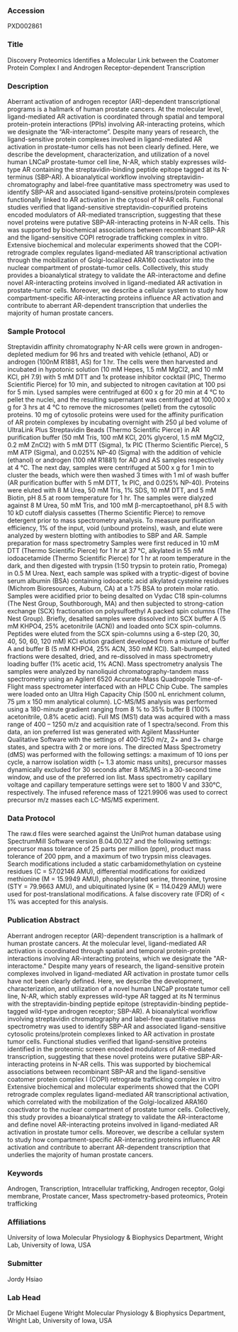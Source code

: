 ### Accession
PXD002861

### Title
Discovery Proteomics Identifies a Molecular Link between the Coatomer Protein Complex I and Androgen Receptor-dependent Transcription

### Description
Aberrant activation of androgen receptor (AR)-dependent transcriptional programs is a hallmark of human prostate cancers. At the molecular level, ligand-mediated AR activation is coordinated through spatial and temporal protein-protein interactions (PPIs) involving AR-interacting proteins, which we designate the “AR-interactome”. Despite many years of research, the ligand-sensitive protein complexes involved in ligand-mediated AR activation in prostate-tumor cells has not been clearly defined. Here, we describe the development, characterization, and utilization of a novel human LNCaP prostate-tumor cell line, N-AR, which stably expresses wild-type AR containing the streptavidin-binding peptide epitope tagged at its N-terminus (SBP-AR). A bioanalytical workflow involving streptavidin-chromatography and label-free quantitative mass spectrometry was used to identify SBP-AR and associated ligand-sensitive proteins/protein complexes functionally linked to AR activation in the cytosol of N-AR cells. Functional studies verified that ligand-sensitive streptavidin-copurified proteins encoded modulators of AR-mediated transcription, suggesting that these novel proteins were putative SBP-AR-interacting proteins in N-AR cells. This was supported by biochemical associations between recombinant SBP-AR and the ligand-sensitive COPI retrograde trafficking complex in vitro. Extensive biochemical and molecular experiments showed that the COPI-retrograde complex regulates ligand-mediated AR transcriptional activation through the mobilization of Golgi-localized ARA160 coactivator into the nuclear compartment of prostate-tumor cells. Collectively, this study provides a bioanalytical strategy to validate the AR-interactome and define novel AR-interacting proteins involved in ligand-mediated AR activation in prostate-tumor cells. Moreover, we describe a cellular system to study how compartment-specific AR-interacting proteins influence AR activation and contribute to aberrant AR-dependent transcription that underlies the majority of human prostate cancers.

### Sample Protocol
Streptavidin affinity chromatography N-AR cells were grown in androgen-depleted medium for 96 hrs and treated with vehicle (ethanol, AD) or androgen (100nM R1881, AS) for 1 hr. The cells were then harvested and incubated in hypotonic solution (10 mM Hepes, 1.5 mM MgCl2, and 10 mM KCl, pH 7.9) with 5 mM DTT and 1x protease inhibitor cocktail (PIC, Thermo Scientific Pierce) for 10 min, and subjected to nitrogen cavitation at 100 psi for 5 min. Lysed samples were centrifuged at 600 x g for 20 min at 4 °C to pellet the nuclei, and the resulting supernatant was centrifuged at 100,000 x g for 3 hrs at 4 °C to remove the microsomes (pellet) from the cytosolic proteins. 10 mg of cytosolic proteins were used for the affinity purification of AR protein complexes by incubating overnight with 250 μl bed volume of UltraLink Plus Streptavidin Beads (Thermo Scientific Pierce) in AR purification buffer (50 mM Tris, 100 mM KCl, 20% glycerol, 1.5 mM MgCl2, 0.2 mM ZnCl2) with 5 mM DTT (Sigma), 1x PIC (Thermo Scientific Pierce), 5 mM ATP (Sigma), and 0.025% NP-40 (Sigma) with the addition of vehicle (ethanol) or androgen (100 nM R1881) for AD and AS samples respectively  at 4 °C. The next day, samples were centrifuged at 500 x g for 1 min to cluster the beads, which were then washed 3 times with 1 ml of wash buffer (AR purification buffer with 5 mM DTT, 1x PIC, and 0.025% NP-40). Proteins were eluted with 8 M Urea, 50 mM Tris, 1% SDS, 10 mM DTT, and 5 mM Biotin, pH 8.5 at room temperature for 1 hr. The samples were dialyzed against 8 M Urea, 50 mM Tris, and 100 mM β-mercaptoethanol, pH 8.5 with 10 kD cutoff dialysis cassettes (Thermo Scientific Pierce) to remove detergent prior to mass spectrometry analysis. To measure purification efficiency, 1% of the input, void (unbound proteins), wash, and elute were analyzed by western blotting with antibodies to SBP and AR.  Sample preparation for mass spectrometry Samples were first reduced in 10 mM DTT (Thermo Scientific Pierce) for 1 hr at 37 °C, alkylated in 55 mM iodoacetamide (Thermo Scientific Pierce) for 1 hr at room temperature in the dark, and then digested with trypsin (1:50 trypsin to protein ratio, Promega) in 0.5 M Urea. Next, each sample was spiked with a tryptic-digest of bovine serum albumin (BSA) containing iodoacetic acid alkylated cysteine residues (Michrom Bioresources, Auburn, CA) at a 1:75 BSA to protein molar ratio. Samples were acidified prior to being desalted on Vydac C18 spin-columns (The Nest Group, Southborough, MA) and then subjected to strong-cation exchange (SCX) fractionation on polysulfoethyl A packed spin columns (The Nest Group). Briefly, desalted samples were dissolved into SCX buffer A (5 mM KHPO4, 25% acetonitrile (ACN)) and loaded onto SCX spin-columns. Peptides were eluted from the SCX spin-columns using a 6-step (20, 30, 40, 50, 60, 120 mM) KCl elution gradient developed from a mixture of buffer A and buffer B (5 mM KHPO4, 25% ACN, 350 mM KCl). Salt-bumped, eluted fractions were desalted, dried, and re-dissolved in mass spectrometry loading buffer (1% acetic acid, 1% ACN).   Mass spectrometry analysis The samples were analyzed by nanoliquid chromatography-tandem mass spectrometry using an Agilent 6520 Accurate-Mass Quadropole Time-of-Flight mass spectrometer interfaced with an HPLC Chip Cube. The samples were loaded onto an Ultra High Capacity Chip (500 nL enrichment column, 75 μm x 150 mm analytical column). LC-MS/MS analysis was performed using a 180-minute gradient ranging from 8 % to 35% buffer B (100% acetonitrile, 0.8% acetic acid). Full MS (MS1) data was acquired with a mass range of 400 – 1250 m/z and acquisition rate of 1 spectra/second. From this data, an ion preferred list was generated with Agilent MassHunter Qualitative Software with the settings of 400-1250 m/z, 2+ and 3+ charge states, and spectra with 2 or more ions. The directed Mass Spectrometry (dMS) was performed with the following settings: a maximum of 10 ions per cycle, a narrow isolation width (~ 1.3 atomic mass units), precursor masses dynamically excluded for 30 seconds after 8 MS/MS in a 30-second time window, and use of the preferred ion list. Mass spectrometry capillary voltage and capillary temperature settings were set to 1800 V and 330°C, respectively. The infused reference mass of 1221.9906 was used to correct precursor m/z masses each LC-MS/MS experiment.

### Data Protocol
The raw.d files were searched against the UniProt human database using SpectrumMill Software version B.04.00.127 and the following settings: precursor mass tolerance of 25 parts per million (ppm), product mass tolerance of 200 ppm, and a maximum of two trypsin miss cleavages. Search modifications included a static carbamidomethylation on cysteine residues (C = 57.02146 AMU), differential modifications for oxidized methionine (M = 15.9949 AMU), phosphorylated serine, threonine, tyrosine (STY = 79.9663 AMU), and ubiquitinated lysine (K = 114.0429 AMU) were used for post-translational modifications. A false discovery rate (FDR) of < 1% was accepted for this analysis.

### Publication Abstract
Aberrant androgen receptor (AR)-dependent transcription is a hallmark of human prostate cancers. At the molecular level, ligand-mediated AR activation is coordinated through spatial and temporal protein-protein interactions involving AR-interacting proteins, which we designate the "AR-interactome." Despite many years of research, the ligand-sensitive protein complexes involved in ligand-mediated AR activation in prostate tumor cells have not been clearly defined. Here, we describe the development, characterization, and utilization of a novel human LNCaP prostate tumor cell line, N-AR, which stably expresses wild-type AR tagged at its N terminus with the streptavidin-binding peptide epitope (streptavidin-binding peptide-tagged wild-type androgen receptor; SBP-AR). A bioanalytical workflow involving streptavidin chromatography and label-free quantitative mass spectrometry was used to identify SBP-AR and associated ligand-sensitive cytosolic proteins/protein complexes linked to AR activation in prostate tumor cells. Functional studies verified that ligand-sensitive proteins identified in the proteomic screen encoded modulators of AR-mediated transcription, suggesting that these novel proteins were putative SBP-AR-interacting proteins in N-AR cells. This was supported by biochemical associations between recombinant SBP-AR and the ligand-sensitive coatomer protein complex I (COPI) retrograde trafficking complex in vitro Extensive biochemical and molecular experiments showed that the COPI retrograde complex regulates ligand-mediated AR transcriptional activation, which correlated with the mobilization of the Golgi-localized ARA160 coactivator to the nuclear compartment of prostate tumor cells. Collectively, this study provides a bioanalytical strategy to validate the AR-interactome and define novel AR-interacting proteins involved in ligand-mediated AR activation in prostate tumor cells. Moreover, we describe a cellular system to study how compartment-specific AR-interacting proteins influence AR activation and contribute to aberrant AR-dependent transcription that underlies the majority of human prostate cancers.

### Keywords
Androgen, Transcription, Intracellular trafficking, Androgen receptor, Golgi membrane, Prostate cancer, Mass spectrometry-based proteomics, Protein trafficking

### Affiliations
University of Iowa
Molecular Physiology & Biophysics Department, Wright Lab, University of Iowa, USA

### Submitter
Jordy Hsiao

### Lab Head
Dr Michael Eugene Wright
Molecular Physiology & Biophysics Department, Wright Lab, University of Iowa, USA


